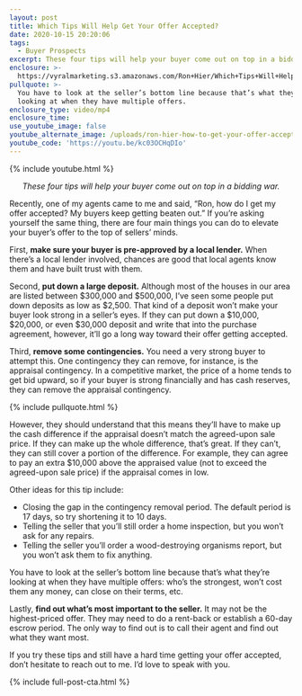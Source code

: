```yaml
---
layout: post
title: Which Tips Will Help Get Your Offer Accepted?
date: 2020-10-15 20:20:06
tags:
  - Buyer Prospects
excerpt: These four tips will help your buyer come out on top in a bidding war.
enclosure: >-
  https://vyralmarketing.s3.amazonaws.com/Ron+Hier/Which+Tips+Will+Help+Get+Your+Offer+Accepted_.mp4
pullquote: >-
  You have to look at the seller’s bottom line because that’s what they’re
  looking at when they have multiple offers.
enclosure_type: video/mp4
enclosure_time:
use_youtube_image: false
youtube_alternate_image: /uploads/ron-hier-how-to-get-your-offer-accepted-yt.jpg
youtube_code: 'https://youtu.be/kc03OCHqDIo'
---
```


{% include youtube.html %}

<p style="text-align: center;"><em>These four tips will help your buyer come out on top in a bidding war.</em></p>

Recently, one of my agents came to me and said, “Ron, how do I get my offer accepted? My buyers keep getting beaten out.” If you’re asking yourself the same thing, there are four main things you can do to elevate your buyer’s offer to the top of sellers’ minds.&nbsp;

First, **make sure your buyer is pre-approved by a local lender.** When there’s a local lender involved, chances are good that local agents know them and have built trust with them.&nbsp;

Second, **put down a large deposit.** Although most of the houses in our area are listed between $300,000 and $500,000, I’ve seen some people put down deposits as low as $2,500. That kind of a deposit won’t make your buyer look strong in a seller’s eyes. If they can put down a $10,000, $20,000, or even $30,000 deposit and write that into the purchase agreement, however, it’ll go a long way toward their offer getting accepted.&nbsp;

Third, **remove some contingencies.** You need a very strong buyer to attempt this. One contingency they can remove, for instance, is the appraisal contingency. In a competitive market, the price of a home tends to get bid upward, so if your buyer is strong financially and has cash reserves, they can remove the appraisal contingency.&nbsp;

{% include pullquote.html %}

However, they should understand that this means they’ll have to make up the cash difference if the appraisal doesn’t match the agreed-upon sale price. If they can make up the whole difference, that’s great. If they can’t, they can still cover a portion of the difference. For example, they can agree to pay an extra $10,000 above the appraised value (not to exceed the agreed-upon sale price) if the appraisal comes in low.&nbsp;

Other ideas for this tip include:

* Closing the gap in the contingency removal period. The default period is 17 days, so try shortening it to 10 days.
* Telling the seller that you’ll still order a home inspection, but you won’t ask for any repairs.&nbsp;
* Telling the seller you’ll order a wood-destroying organisms report, but you won’t ask them to fix anything.

You have to look at the seller’s bottom line because that’s what they’re looking at when they have multiple offers: who’s the strongest, won’t cost them any money, can close on their terms, etc.&nbsp;

Lastly, **find out what’s most important to the seller.** It may not be the highest-priced offer. They may need to do a rent-back or establish a 60-day escrow period. The only way to find out is to call their agent and find out what they want most.&nbsp;

If you try these tips and still have a hard time getting your offer accepted, don’t hesitate to reach out to me. I’d love to speak with you.&nbsp;

{% include full-post-cta.html %}